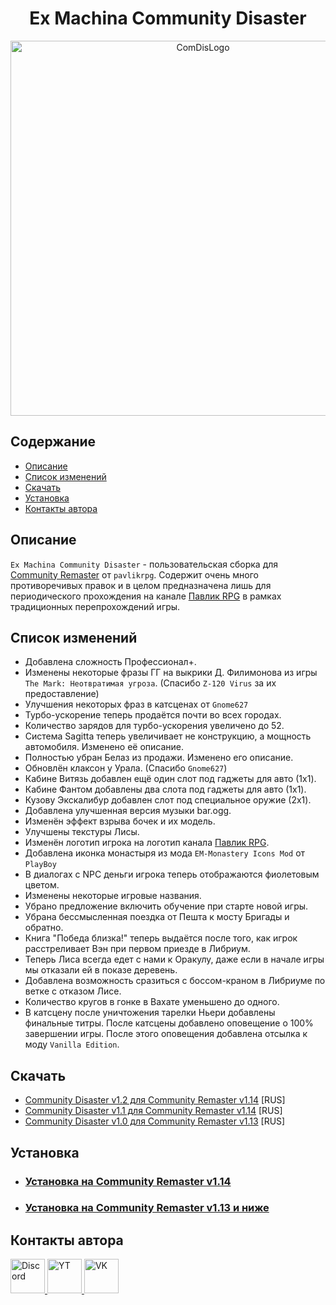 <div align="center">
  <h1>Ex Machina Community Disaster</h1>
  <img src="https://i.imgur.com/Bcn7a8Z.png" alt="ComDisLogo", width="600">
</div>


## Содержание

- [Описание](#description_rus)
- [Список изменений](#changelist_main_rus)
- [Скачать](#download_rus)
- [Установка](#installation_rus)
- [Контакты автора](#contacts_rus)

<a id="description_rus"></a>

## Описание

`Ex Machina Community Disaster` - пользовательская сборка для [Community Remaster](https://github.com/DeusExMachinaTeam/EM-CommunityPatch/) от `pavlikrpg`. Содержит очень много противоречивых правок и в целом предназначена лишь для периодического прохождения на канале [Павлик RPG](https://www.youtube.com/@pavlikrpg) в рамках традиционных перепрохождений игры.

<a id="changelist_main_rus"></a>

## Список изменений

+ Добавлена сложность Профессионал+.
+ Изменены некоторые фразы ГГ на выкрики Д. Филимонова из игры `The Mark: Неотвратимая угроза`. (Спасибо `Z-120 Virus` за их предоставление)
+ Улучшения некоторых фраз в катсценах от `Gnome627`
+ Турбо-ускорение теперь продаётся почти во всех городах.
+ Количество зарядов для турбо-ускорения увеличено до 52.
+ Система Sagitta теперь увеличивает не конструкцию, а мощность автомобиля. Изменено её описание.
+ Полностью убран Белаз из продажи. Изменено его описание.
+ Обновлён клаксон у Урала. (Спасибо `Gnome627`)
+ Кабине Витязь добавлен ещё один слот под гаджеты для авто (1x1).
+ Кабине Фантом добавлены два слота под гаджеты для авто (1x1).
+ Кузову Экскалибур добавлен слот под специальное оружие (2x1).
+ Добавлена улучшенная версия музыки bar.ogg.
+ Изменён эффект взрыва бочек и их модель.
+ Улучшены текстуры Лисы.
+ Изменён логотип игрока на логотип канала [Павлик RPG](https://www.youtube.com/@pavlikrpg).
+ Добавлена иконка монастыря из мода `EM-Monastery Icons Mod` от `PlayBoy`
+ В диалогах с NPC деньги игрока теперь отображаются фиолетовым цветом.
+ Изменены некоторые игровые названия.
+ Убрано предложение включить обучение при старте новой игры.
+ Убрана бессмысленная поездка от Пешта к мосту Бригады и обратно.
+ Книга "Победа близка!" теперь выдаётся после того, как игрок расстреливает Вэн при первом приезде в Либриум.
+ Теперь Лиса всегда едет с нами к Оракулу, даже если в начале игры мы отказали ей в показе деревень.
+ Добавлена возможность сразиться с боссом-краном в Либриуме по ветке с отказом Лисе.
+ Количество кругов в гонке в Вахате уменьшено до одного.
+ В катсцену после уничтожения тарелки Ньери добавлены финальные титры. После катсцены добавлено оповещение о 100% завершении игры. После этого оповещения добавлена отсылка к моду `Vanilla Edition`.

<a id="download_rus"></a>

## Скачать 

* [Community Disaster v1.2 для Community Remaster v1.14](https://github.com/zatinu322/stream_builds/releases/tag/v1.2-cr) [RUS]
* [Community Disaster v1.1 для Community Remaster v1.14](https://github.com/zatinu322/stream_builds/releases/tag/v1.1-cr) [RUS]
* [Community Disaster v1.0 для Community Remaster v1.13](https://github.com/zatinu322/stream_builds/releases/tag/v1.0-cr) [RUS]

<a id="installation_rus"></a>

## Установка

+ ### [Установка на Community Remaster v1.14](https://github.com/zatinu322/stream_builds/wiki/Installation-Guide-for-Community-Remaster-v1.14)
+ ### [Установка на Community Remaster v1.13 и ниже](https://github.com/zatinu322/stream_builds/wiki/Installation-Guide-for-Community-Remaster-v1.13)

<a id="contacts_rus"></a>

## Контакты автора

<div align="left">
  <a href="https://discord.gg/sPrGBP9aFd">
    <img src="https://i.imgur.com/1p7N4lm.png" alt="Discord" height="55">
  </a>
  <a href="https://www.youtube.com/user/rpggameland">
    <img src="https://i.imgur.com/eZj65ig.png" alt="YT" height="55">
  </a>
  <a href="https://vk.com/id316894646">
    <img src="https://i.imgur.com/4lcRJSW.png" alt="VK" height="55">
</a>

</div>